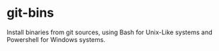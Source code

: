# git-bins
Install binaries from git sources, using Bash for Unix-Like systems and Powershell for Windows systems.
